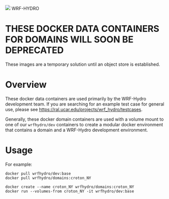 ![](https://ral.ucar.edu/sites/default/files/public/wrf_hydro_symbol_logo_2017_09_150pxby63px.png) WRF-HYDRO

# THESE DOCKER DATA CONTAINERS FOR DOMAINS WILL SOON BE DEPRECATED
These images are a temporary solution until an object store is established.

# Overview 

These docker data containers are used primarily by the WRF-Hydro development team. If you are
searching for an example test case for general use, please see
https://ral.ucar.edu/projects/wrf_hydro/testcases.

Generally, these docker domain containers are used with a volume mount to one of our `wrfhydro/dev`
containers to create a modular docker environment that contains a domain and a WRF-Hydro development environment.

# Usage
For example:

```
docker pull wrfhydro/dev:base
docker pull wrfhydro/domains:croton_NY
```

```
docker create --name croton_NY wrfhydro/domains:croton_NY
docker run --volumes-from croton_NY -it wrfhydro/dev:base
```

